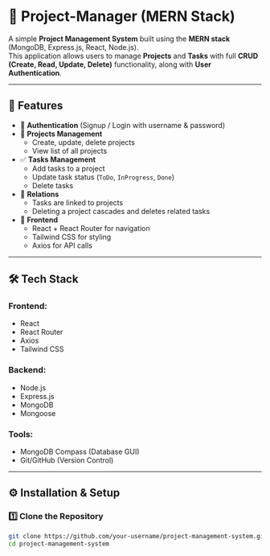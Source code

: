 # 📌 Project-Manager (MERN Stack)

A simple **Project Management System** built using the **MERN stack** (MongoDB, Express.js, React, Node.js).  
This application allows users to manage **Projects** and **Tasks** with full **CRUD (Create, Read, Update, Delete)** functionality, along with **User Authentication**.

---

## 🚀 Features
- 🔑 **Authentication** (Signup / Login with username & password)
- 📂 **Projects Management**
  - Create, update, delete projects
  - View list of all projects
- ✅ **Tasks Management**
  - Add tasks to a project
  - Update task status (`ToDo`, `InProgress`, `Done`)
  - Delete tasks
- 🔗 **Relations**
  - Tasks are linked to projects
  - Deleting a project cascades and deletes related tasks
- 🎨 **Frontend**
  - React + React Router for navigation
  - Tailwind CSS for styling
  - Axios for API calls

---

## 🛠️ Tech Stack
### Frontend:
- React
- React Router
- Axios
- Tailwind CSS

### Backend:
- Node.js
- Express.js
- MongoDB
- Mongoose

### Tools:
- MongoDB Compass (Database GUI)
- Git/GitHub (Version Control)

---

## ⚙️ Installation & Setup

### 1️⃣ Clone the Repository
```bash
git clone https://github.com/your-username/project-management-system.git
cd project-management-system
